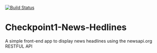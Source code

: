 [![Build Status](https://travis-ci.org/andela-aanchirinah/Checkpoint1-News-Hedlines.svg?branch=master)](https://travis-ci.org/andela-aanchirinah/Checkpoint1-News-Hedlines)

# Checkpoint1-News-Hedlines
A simple front-end app to display news headlines using the newsapi.org RESTFUL API
